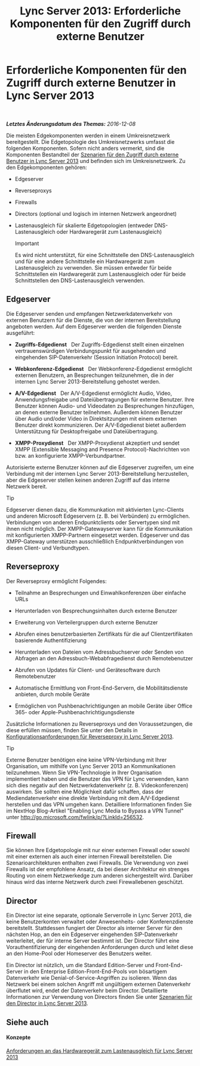 ﻿---
title: 'Lync Server 2013: Erforderliche Komponenten für den Zugriff durch externe Benutzer'
TOCTitle: Erforderliche Komponenten für den Zugriff durch externe Benutzer
ms:assetid: 2d0f9817-14e7-4109-95dc-62420e3c29e2
ms:mtpsurl: https://technet.microsoft.com/de-de/library/Gg425779(v=OCS.15)
ms:contentKeyID: 49293531
ms.date: 12/10/2016
mtps_version: v=OCS.15
ms.translationtype: HT
---

# Erforderliche Komponenten für den Zugriff durch externe Benutzer in Lync Server 2013

 

_**Letztes Änderungsdatum des Themas:** 2016-12-08_

Die meisten Edgekomponenten werden in einem Umkreisnetzwerk bereitgestellt. Die Edgetopologie des Umkreisnetzwerks umfasst die folgenden Komponenten. Sofern nicht anders vermerkt, sind die Komponenten Bestandteil der [Szenarien für den Zugriff durch externe Benutzer in Lync Server 2013](lync-server-2013-scenarios-for-external-user-access.md) und befinden sich im Umkreisnetzwerk. Zu den Edgekomponenten gehören:

  - Edgeserver

  - Reverseproxys

  - Firewalls

  - Directors (optional und logisch im internen Netzwerk angeordnet)

  - Lastenausgleich für skalierte Edgetopologien (entweder DNS-Lastenausgleich oder Hardwaregerät zum Lastenausgleich)
    

    > [!IMPORTANT]
    > Es wird nicht unterstützt, für eine Schnittstelle den DNS-Lastenausgleich und für eine andere Schnittstelle ein Hardwaregerät zum Lastenausgleich zu verwenden. Sie müssen entweder für beide Schnittstellen ein Hardwaregerät zum Lastenausgleich oder für beide Schnittstellen den DNS-Lastenausgleich verwenden.



## Edgeserver

Die Edgeserver senden und empfangen Netzwerkdatenverkehr von externen Benutzern für die Dienste, die von der internen Bereitstellung angeboten werden. Auf dem Edgeserver werden die folgenden Dienste ausgeführt:

  - **Zugriffs-Edgedienst**   Der Zugriffs-Edgedienst stellt einen einzelnen vertrauenswürdigen Verbindungspunkt für ausgehenden und eingehenden SIP-Datenverkehr (Session Initiation Protocol) bereit.

  - **Webkonferenz-Edgedienst**   Der Webkonferenz-Edgedienst ermöglicht externen Benutzern, an Besprechungen teilzunehmen, die in der internen Lync Server 2013-Bereitstellung gehostet werden.

  - **A/V-Edgedienst**   Der A/V-Edgedienst ermöglicht Audio, Video, Anwendungsfreigabe und Dateiübertragungen für externe Benutzer. Ihre Benutzer können Audio- und Videodaten zu Besprechungen hinzufügen, an denen externe Benutzer teilnehmen. Außerdem können Benutzer über Audio und/oder Video in Direktsitzungen mit einem externen Benutzer direkt kommunizieren. Der A/V-Edgedienst bietet außerdem Unterstützung für Desktopfreigabe und Dateiübertragung.

  - **XMPP-Proxydienst**   Der XMPP-Proxydienst akzeptiert und sendet XMPP (Extensible Messaging and Presence Protocol)-Nachrichten von bzw. an konfigurierte XMPP-Verbundpartner.

Autorisierte externe Benutzer können auf die Edgeserver zugreifen, um eine Verbindung mit der internen Lync Server 2013-Bereitstellung herzustellen, aber die Edgeserver stellen keinen anderen Zugriff auf das interne Netzwerk bereit.


> [!TIP]
> Edgeserver dienen dazu, die Kommunkation mit aktivierten Lync-Clients und anderen Microsoft Edgeservern (z.&nbsp;B. bei Verbünden) zu ermöglichen. Verbindungen von anderen Endpunktclients oder Servertypen sind mit ihnen nicht möglich. Der XMPP-Gatewayserver kann für die Kommunikation mit konfigurierten XMPP-Partnern eingesetzt werden. Edgeserver und das XMPP-Gateway unterstützen ausschließlich Endpunktverbindungen von diesen Client- und Verbundtypen.



## Reverseproxy

Der Reverseproxy ermöglicht Folgendes:

  - Teilnahme an Besprechungen und Einwahlkonferenzen über einfache URLs

  - Herunterladen von Besprechungsinhalten durch externe Benutzer

  - Erweiterung von Verteilergruppen durch externe Benutzer

  - Abrufen eines benutzerbasierten Zertifikats für die auf Clientzertifikaten basierende Authentifizierung

  - Herunterladen von Dateien vom Adressbuchserver oder Senden von Abfragen an den Adressbuch-Webabfragedienst durch Remotebenutzer

  - Abrufen von Updates für Client- und Gerätesoftware durch Remotebenutzer

  - Automatische Ermittlung von Front-End-Servern, die Mobilitätsdienste anbieten, durch mobile Geräte

  - Ermöglichen von Pushbenachrichtigungen an mobile Geräte über Office 365- oder Apple-Pushbenachrichtigungsdienste

Zusätzliche Informationen zu Reverseproxys und den Voraussetzungen, die diese erfüllen müssen, finden Sie unter den Details in [Konfigurationsanforderungen für Reverseproxy in Lync Server 2013](lync-server-2013-configuration-requirements-for-reverse-proxy.md).


> [!TIP]
> Externe Benutzer benötigen eine keine VPN-Verbindung mit Ihrer Organisation, um mithilfe von Lync Server 2013 an Kommunikationen teilzunehmen. Wenn Sie VPN-Technologie in Ihrer Organisation implementiert haben und die Benutzer das VPN für Lync verwenden, kann sich dies negativ auf den Netzwerkdatenverkehr (z.&nbsp;B. Videokonferenzen) auswirken. Sie sollten eine Möglichkeit dafür schaffen, dass der Mediendatenverkehr eine direkte Verbindung mit dem A/V-Edgedienst herstellen und das VPN umgehen kann. Detailliere Informationen finden Sie im NextHop Blog-Artikel "Enabling Lync Media to Bypass a VPN Tunnel" unter <A href="http://go.microsoft.comcom/fwlink/p/?linkid=256532">http://go.microsoft.com/fwlink/p/?LinkId=256532</A>.



## Firewall

Sie können Ihre Edgetopologie mit nur einer externen Firewall oder sowohl mit einer externen als auch einer internen Firewall bereitstellen. Die Szenarioarchitekturen enthalten zwei Firewalls. Die Verwendung von zwei Firewalls ist der empfohlene Ansatz, da bei dieser Architektur ein strenges Routing von einem Netzwerkedge zum anderen sichergestellt wird. Darüber hinaus wird das interne Netzwerk durch zwei Firewallebenen geschützt.

## Director

Ein Director ist eine separate, optionale Serverrolle in Lync Server 2013, die keine Benutzerkonten verwaltet oder Anwesenheits- oder Konferenzdienste bereitstellt. Stattdessen fungiert der Director als interner Server für den nächsten Hop, an den ein Edgeserver eingehenden SIP-Datenverkehr weiterleitet, der für interne Server bestimmt ist. Der Director führt eine Vorauthentifizierung der eingehenden Anforderungen durch und leitet diese an den Home-Pool oder Homeserver des Benutzers weiter.

Ein Director ist nützlich, um die Standard Edition-Server und Front-End-Server in den Enterprise Edition-Front-End-Pools von bösartigem Datenverkehr wie Denial-of-Service-Angriffen zu isolieren. Wenn das Netzwerk bei einem solchen Angriff mit ungültigem externen Datenverkehr überflutet wird, endet der Datenverkehr beim Director. Detaillierte Informationen zur Verwendung von Directors finden Sie unter [Szenarien für den Director in Lync Server 2013](lync-server-2013-scenarios-for-the-director.md).

## Siehe auch

#### Konzepte

[Anforderungen an das Hardwaregerät zum Lastenausgleich für Lync Server 2013](lync-server-2013-hardware-load-balancer-requirements.md)

